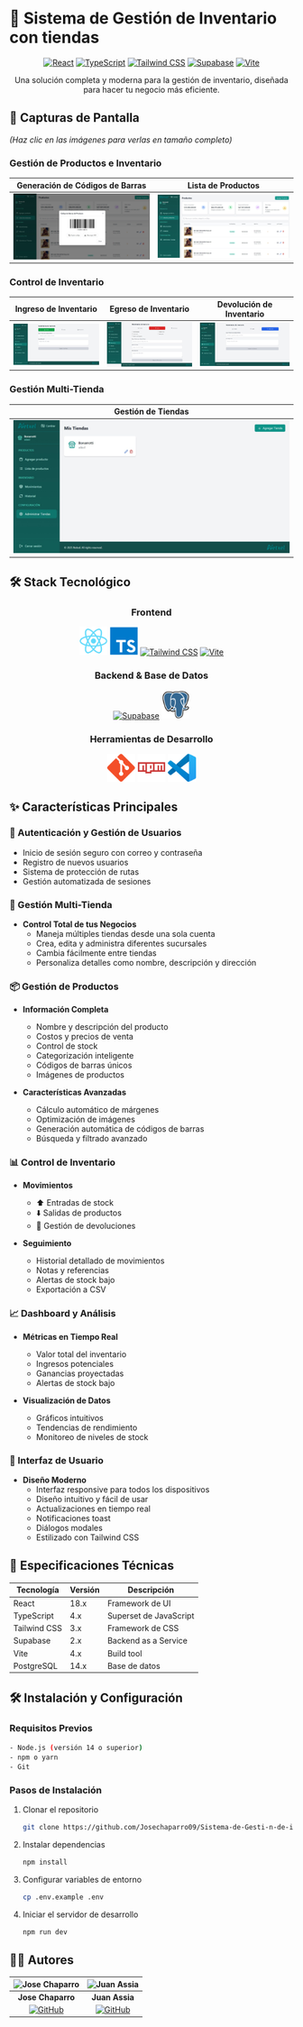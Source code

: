   # 🏪 Sistema de Gestión de Inventario con tiendas

<div align="center">

[![React](https://img.shields.io/badge/React-20232A?style=for-the-badge&logo=react&logoColor=61DAFB)](https://reactjs.org/)
[![TypeScript](https://img.shields.io/badge/TypeScript-007ACC?style=for-the-badge&logo=typescript&logoColor=white)](https://www.typescriptlang.org/)
[![Tailwind CSS](https://img.shields.io/badge/Tailwind_CSS-38B2AC?style=for-the-badge&logo=tailwind-css&logoColor=white)](https://tailwindcss.com/)
[![Supabase](https://img.shields.io/badge/Supabase-181818?style=for-the-badge&logo=supabase&logoColor=white)](https://supabase.io/)
[![Vite](https://img.shields.io/badge/Vite-646CFF?style=for-the-badge&logo=vite&logoColor=white)](https://vitejs.dev/)

Una solución completa y moderna para la gestión de inventario, diseñada para hacer tu negocio más eficiente.

</div>

## 📸 Capturas de Pantalla
*(Haz clic en las imágenes para verlas en tamaño completo)*

### Gestión de Productos e Inventario
| Generación de Códigos de Barras | Lista de Productos |
|--------------------------------|-------------------|
| [![Códigos de Barras](public/images/screenshots/Generacion%20y%20visualizacion%20de%20codigos%20de%20barras.jpeg)](public/images/screenshots/Generacion%20y%20visualizacion%20de%20codigos%20de%20barras.jpeg) | [![Lista de Productos](public/images/screenshots/Lista%20de%20productos.jpeg)](public/images/screenshots/Lista%20de%20productos.jpeg) |

### Control de Inventario
| Ingreso de Inventario | Egreso de Inventario | Devolución de Inventario |
|--------------------|-------------------|------------------------|
| [![Ingreso](public/images/screenshots/Ingreso%20de%20inventario.jpeg)](public/images/screenshots/Ingreso%20de%20inventario.jpeg) | [![Egreso](public/images/screenshots/Egreso%20de%20inventario.jpeg)](public/images/screenshots/Egreso%20de%20inventario.jpeg) | [![Devolución](public/images/screenshots/Devolucion%20de%20inventario.jpeg)](public/images/screenshots/Devolucion%20de%20inventario.jpeg) |

### Gestión Multi-Tienda
| Gestión de Tiendas |
|-------------------|
| [![Gestión de Tiendas](public/images/screenshots/Gestion%20de%20tiendas.jpeg)](public/images/screenshots/Gestion%20de%20tiendas.jpeg) |


## 🛠️ Stack Tecnológico

<div align="center">

### Frontend
[<img src="https://raw.githubusercontent.com/devicons/devicon/master/icons/react/react-original.svg" width="50" height="50" alt="React">](https://reactjs.org/)
[<img src="https://raw.githubusercontent.com/devicons/devicon/master/icons/typescript/typescript-original.svg" width="50" height="50" alt="TypeScript">](https://www.typescriptlang.org/)
[<img src="https://upload.wikimedia.org/wikipedia/commons/d/d5/Tailwind_CSS_Logo.svg" width="50" height="50" alt="Tailwind CSS">](https://tailwindcss.com/)
[<img src="https://vitejs.dev/logo.svg" width="50" height="50" alt="Vite">](https://vitejs.dev/)

### Backend & Base de Datos
[<img src="https://d2eip9sf3oo6c2.cloudfront.net/tags/images/000/001/299/square_480/supabase-logo-icon_1.png" width="50" height="50" alt="Supabase">](https://supabase.io/)
[<img src="https://raw.githubusercontent.com/devicons/devicon/master/icons/postgresql/postgresql-original.svg" width="50" height="50" alt="PostgreSQL">](https://www.postgresql.org/)

### Herramientas de Desarrollo
[<img src="https://raw.githubusercontent.com/devicons/devicon/master/icons/git/git-original.svg" width="50" height="50" alt="Git">](https://git-scm.com/)
[<img src="https://raw.githubusercontent.com/devicons/devicon/master/icons/npm/npm-original-wordmark.svg" width="50" height="50" alt="npm">](https://www.npmjs.com/)
[<img src="https://raw.githubusercontent.com/devicons/devicon/master/icons/vscode/vscode-original.svg" width="50" height="50" alt="VSCode">](https://code.visualstudio.com/)

</div>

## ✨ Características Principales

### 🔐 Autenticación y Gestión de Usuarios
- Inicio de sesión seguro con correo y contraseña
- Registro de nuevos usuarios
- Sistema de protección de rutas
- Gestión automatizada de sesiones

### 🏢 Gestión Multi-Tienda
* **Control Total de tus Negocios**
  - Maneja múltiples tiendas desde una sola cuenta
  - Crea, edita y administra diferentes sucursales
  - Cambia fácilmente entre tiendas
  - Personaliza detalles como nombre, descripción y dirección

### 📦 Gestión de Productos
* **Información Completa**
  - Nombre y descripción del producto
  - Costos y precios de venta
  - Control de stock
  - Categorización inteligente
  - Códigos de barras únicos
  - Imágenes de productos
  
* **Características Avanzadas**
  - Cálculo automático de márgenes
  - Optimización de imágenes
  - Generación automática de códigos de barras
  - Búsqueda y filtrado avanzado

### 📊 Control de Inventario
* **Movimientos**
  - ⬆️ Entradas de stock
  - ⬇️ Salidas de productos
  - 🔄 Gestión de devoluciones
  
* **Seguimiento**
  - Historial detallado de movimientos
  - Notas y referencias
  - Alertas de stock bajo
  - Exportación a CSV

### 📈 Dashboard y Análisis
* **Métricas en Tiempo Real**
  - Valor total del inventario
  - Ingresos potenciales
  - Ganancias proyectadas
  - Alertas de stock bajo

* **Visualización de Datos**
  - Gráficos intuitivos
  - Tendencias de rendimiento
  - Monitoreo de niveles de stock

### 💫 Interfaz de Usuario
* **Diseño Moderno**
  - Interfaz responsive para todos los dispositivos
  - Diseño intuitivo y fácil de usar
  - Actualizaciones en tiempo real
  - Notificaciones toast
  - Diálogos modales
  - Estilizado con Tailwind CSS

## 🚀 Especificaciones Técnicas

<div align="center">

| Tecnología | Versión | Descripción |
|------------|---------|-------------|
| React | 18.x | Framework de UI |
| TypeScript | 4.x | Superset de JavaScript |
| Tailwind CSS | 3.x | Framework de CSS |
| Supabase | 2.x | Backend as a Service |
| Vite | 4.x | Build tool |
| PostgreSQL | 14.x | Base de datos |

</div>

## 🛠️ Instalación y Configuración

### Requisitos Previos
```bash
- Node.js (versión 14 o superior)
- npm o yarn
- Git
```

### Pasos de Instalación
1. Clonar el repositorio
   ```bash
   git clone https://github.com/Josechaparro09/Sistema-de-Gesti-n-de-inventario-con-tiendas
   ```

2. Instalar dependencias
   ```bash
   npm install
   ```

3. Configurar variables de entorno
   ```bash
   cp .env.example .env
   ```

4. Iniciar el servidor de desarrollo
   ```bash
   npm run dev
   ```

## 👨‍💻 Autores

<div align="center">

| <img src="https://github.com/Josechaparro09.png" width="100" height="100" alt="Jose Chaparro"> | <img src="https://github.com/Jassia627.png" width="100" height="100" alt="Juan Assia"> |
|:---:|:---:|
| **Jose Chaparro** | **Juan Assia** |
| [![GitHub](https://img.shields.io/badge/GitHub-100000?style=for-the-badge&logo=github&logoColor=white)](https://github.com/Josechaparro09/) | [![GitHub](https://img.shields.io/badge/GitHub-100000?style=for-the-badge&logo=github&logoColor=white)](https://github.com/Jassia627/) |

</div>

